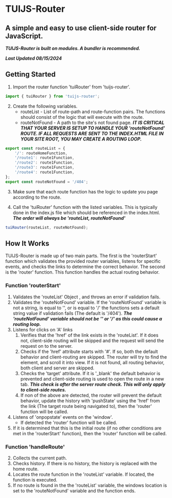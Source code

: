 # TUIJS-Router
## A simple and easy to use client-side router for JavaScript.
***TUIJS-Router is built on modules. A bundler is recommended.***

***Last Updated 08/15/2024***


## Getting Started
1. Import the router function 'tuiRouter' from 'tuijs-router'.

```js
import { tuiRouter } from 'tuijs-router';
```

2. Create the following variables.
    - routeList - List of route-path and route-function pairs. The functions should consist of the logic that will execute with the route.
    - routeNotFound - A path to the site's not found page.
    ***IT IS CRITICAL THAT YOUR SERVER IS SETUP TO HANDLE YOUR 'routeNotFound' ROUTE. IF ALL REQUESTS ARE SENT TO THE INDEX.HTML FILE IN YOUR SITE ROOT, YOU MAY CREATE A ROUTING LOOP.***

```js
export const routeList = {
    '/': routeHomeFunction,
    '/route1': route1Function,
    '/route2': route1Function,
    '/route3': route1Function,
    '/route4': route1Function,
};
export const routeNotFound = '/404';
```

3. Make sure that each route function has the logic to update you page according to the route.

4. Call the 'tuiRouter' function with the listed variables. This is typically done in the index.js file which should be referenced in the index.html.
***The order will always be 'routeList, routeNotFound'***

```js
tuiRouter(routeList, routeNotFound);
```

## How It Works
TUIJS-Router is made up of two main parts. The first is the 'routerStart' function which validates the provided router variables, listens for specific events, and checks the links to determine the correct behavior. The second is the 'router' function. This function handles the actual routing behavior.
### Function 'routerStart'
1. Validates the 'routeList' Object , and throws an error if validation fails.
2. Validates the 'routeNotFound' variable. If the 'routeNotFound' variable is not a string, is equal to '', or is equal to '/' the functions sets a default string value if validation fails (The default is '/404'). ***The 'routeNotFound' variable should not be '' or '/' as this could cause a routing loop.***
3. Listens for clicks on 'A' links
    1. Verifies that the 'href' of the link exists in the 'routeList'. If it does not, client-side routing will be skipped and the request will send the request on to the server.
    2. Checks if the 'href' attribute starts with '#'. If so, both the default behavior and client-routing are skipped. The router will try to find the element, and scroll it into view. If it is not found, all routing behavior, both client and server are skipped.
    3. Checks the 'target' attribute. If it is '_blank' the default behavior is prevented and client-side routing is used to open the route in a new tab. ***This check is after the server route check. This will only apply to client-side routes.***
    4. If non of the above are detected, the router will prevent the default behavior, update the history with 'pushState' using the 'href' from the link (The target route being navigated to), then the 'router' function will be called.
4. Listens of 'onpopstate' events on the 'window'.
    - If detected the 'router' function will be called.
5. If it is determined that this is the initial route (if no other conditions are met in the 'routerStart' function), then the 'router' function will be called.
### Function 'handleRoute'
2. Collects the current path.
3. Checks history. If there is no history, the history is replaced with the home route.
4. Locates the route function in the 'routeList' variable. If located, the function is executed.
5. If no route is found in the the 'routeList' variable, the windows location is set to the 'routeNotFound' variable and the function ends.
